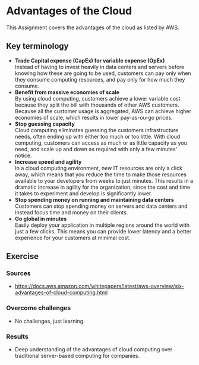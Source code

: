 # Advantages of the Cloud
This Assignment covers the advantages of the cloud as listed by AWS. 
## Key terminology
- **Trade Capital expense (CapEx) for variable expense (OpEx)**  
 Instead of having to invest heavily in data centers and servers before knowing how these are going to be used, customers can pay only when they consume computing resources, and pay only for how much they consume.
- **Benefit from massive economies of scale**  
By using cloud computing, customers achieve a lower variable cost because they split the bill with thousands of other AWS customers. Because all the customer usage is aggregated, AWS can achieve higher economies of scale, which results in lower pay-as-ou-go prices.
- **Stop guessing capacity**  
Cloud computing eliminates guessing the customers infrastructure needs, often ending up with either too much or too little. With cloud computing, customers can access as much or as little capacity as you need, and scale up and down as required with only a few minutes’ notice.
- **Increase speed and agility**  
In a cloud computing environment, new IT resources are only a click away, which means that you reduce the time to make those resources available to your developers from weeks to just minutes. This results in a dramatic increase in agility for the organization, since the cost and time it takes to experiment and develop is significantly lower.
- **Stop spending money on running and maintaining data centers**  
Customers can stop spending money on servers and data centers and instead focus time and money on their clients.
- **Go global in minutes**  
Easily deploy your application in multiple regions around the world with just a few clicks. This means you can provide lower latency and a better experience for your customers at minimal cost.

## Exercise
### Sources
- https://docs.aws.amazon.com/whitepapers/latest/aws-overview/six-advantages-of-cloud-computing.html  


### Overcome challenges
- No challenges, just learning.


### Results
-  Deep understanding of the advantages of cloud computing over traditional server-based computing for companies. 